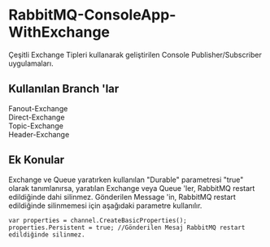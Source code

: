 # RabbitMQ-ConsoleApp-WithExchange
Çeşitli Exchange Tipleri kullanarak geliştirilen Console Publisher/Subscriber uygulamaları.

## Kullanılan Branch 'lar
Fanout-Exchange  
Direct-Exchange  
Topic-Exchange  
Header-Exchange  

## Ek Konular
Exchange ve Queue yaratırken kullanılan "Durable" parametresi "true" olarak tanımlanırsa, yaratılan Exchange veya Queue 'ler, RabbitMQ restart edildiğinde dahi silinmez.
Gönderilen Message 'in, RabbitMQ restart edildiğinde silinmemesi için aşağıdaki parametre kullanılır.

```
var properties = channel.CreateBasicProperties();
properties.Persistent = true; //Gönderilen Mesaj RabbitMQ restart edildiğinde silinmez.
```



